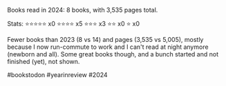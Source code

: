 Books read in 2024: 8 books, with 3,535 pages total.

Stats:
⭐⭐⭐⭐⭐ x0
⭐⭐⭐⭐ x5
⭐⭐⭐ x3
⭐⭐ x0
⭐ x0

Fewer books than 2023 (8 vs 14) and pages (3,535 vs 5,005), mostly because I now run-commute to work and I can't read at night anymore (newborn and all). Some great books though, and a bunch started and not finished (yet), not shown.

#bookstodon #yearinreview #2024
